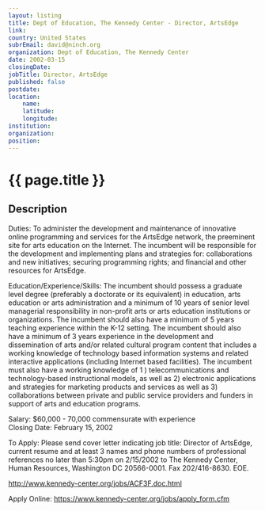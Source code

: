 ```yaml
---
layout: listing
title: Dept of Education, The Kennedy Center - Director, ArtsEdge
link:
country: United States
subrEmail: david@ninch.org
organization: Dept of Education, The Kennedy Center 
date: 2002-03-15
closingDate: 
jobTitle: Director, ArtsEdge
published: false
postdate:
location:
	name: 
	latitude: 
	longitude: 
institution: 
organization: 
position: 
--- 
```



# {{ page.title }}

## Description


<p>Duties: To administer the development and maintenance of innovative online programming and services for the ArtsEdge network, the preeminent site for arts education on the Internet. The incumbent will be responsible for the development and implementing plans and strategies for: collaborations and new initiatives; securing programming rights; and financial and other resources for ArtsEdge.</p>

<p>Education/Experience/Skills: The incumbent should possess a graduate level degree (preferably a doctorate or its equivalent) in education, arts education or arts administration and a minimum of 10 years of senior level managerial responsibility in non-profit arts or arts education institutions or organizations. The incumbent should also have a minimum of 5 years teaching experience within the K-12 setting. The incumbent should also have a minimum of 3 years experience in the development and dissemination of arts and/or related cultural program content that includes a working knowledge of technology based information systems and related interactive applications (including Internet based facilities). The incumbent must also have a working knowledge of 1 ) telecommunications and technology-based instructional models, as well as 2) electronic applications and strategies for marketing products and services as well as 3) collaborations between private and public service providers and funders in support of arts and education programs.</p>

<p>Salary: $60,000 - 70,000 commensurate with experience <br/>Closing Date: February 15, 2002</p>

<p>To Apply: Please send cover letter indicating job title: Director of ArtsEdge, current resume and at least 3 names and phone numbers of professional references no later than 5:30pm on 2/15/2002 to The Kennedy Center, Human Resources, Washington DC 20566-0001. Fax 202/416-8630. EOE.</p>

<p><a href="http://www.kennedy-center.org/jobs/ACF3F.doc.html">http://www.kennedy-center.org/jobs/ACF3F.doc.html</a></p>

<p>Apply Online: <a href="https://www.kennedy-center.org/jobs/apply_form.cfm">https://www.kennedy-center.org/jobs/apply_form.cfm</a> </p>




